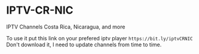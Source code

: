 # IPTV-CR-NIC
IPTV Channels Costa Rica, Nicaragua, and more

To use it put this link on your prefered iptv player `https://bit.ly/iptvCRNIC` Don't download it, I need to update channels from time to time.
